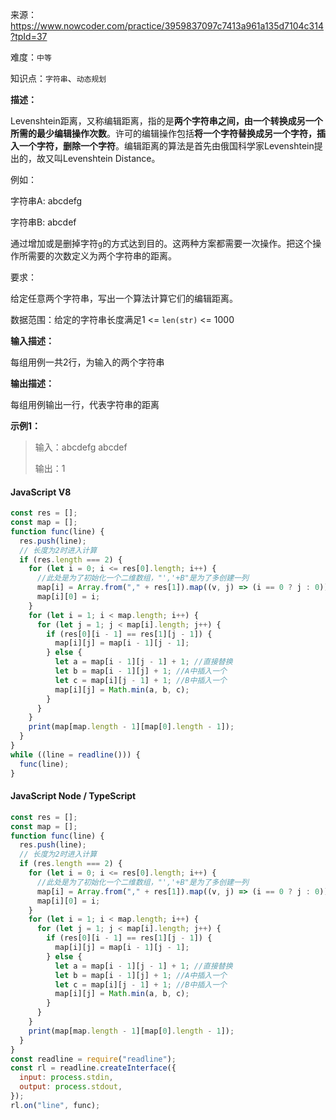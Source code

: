 来源：<https://www.nowcoder.com/practice/3959837097c7413a961a135d7104c314?tpId=37>

难度：`中等`

知识点：`字符串`、`动态规划`

**描述：**

Levenshtein距离，又称编辑距离，指的是**两个字符串之间，由一个转换成另一个所需的最少编辑操作次数**。许可的编辑操作包括**将一个字符替换成另一个字符，插入一个字符，删除一个字符**。编辑距离的算法是首先由俄国科学家Levenshtein提出的，故又叫Levenshtein Distance。

例如：

字符串A: abcdefg

字符串B: abcdef

通过增加或是删掉字符`g`的方式达到目的。这两种方案都需要一次操作。把这个操作所需要的次数定义为两个字符串的距离。

要求：

给定任意两个字符串，写出一个算法计算它们的编辑距离。

数据范围：给定的字符串长度满足1 <= `len(str)` <= 1000

**输入描述：**

每组用例一共2行，为输入的两个字符串

**输出描述：**

每组用例输出一行，代表字符串的距离

**示例1：**

> 输入：abcdefg
abcdef
>
> 输出：1

<!-- tabs:start -->

#### **JavaScript V8**

```javascript
const res = [];
const map = [];
function func(line) {
  res.push(line);
  // 长度为2时进入计算
  if (res.length === 2) {
    for (let i = 0; i <= res[0].length; i++) {
      //此处是为了初始化一个二维数组，"','+B"是为了多创建一列
      map[i] = Array.from("," + res[1]).map((v, j) => (i == 0 ? j : 0));
      map[i][0] = i;
    }
    for (let i = 1; i < map.length; i++) {
      for (let j = 1; j < map[i].length; j++) {
        if (res[0][i - 1] == res[1][j - 1]) {
          map[i][j] = map[i - 1][j - 1];
        } else {
          let a = map[i - 1][j - 1] + 1; //直接替换
          let b = map[i - 1][j] + 1; //A中插入一个
          let c = map[i][j - 1] + 1; //B中插入一个
          map[i][j] = Math.min(a, b, c);
        }
      }
    }
    print(map[map.length - 1][map[0].length - 1]);
  }
}
while ((line = readline())) {
  func(line);
}
```

#### **JavaScript Node / TypeScript**

```javascript
const res = [];
const map = [];
function func(line) {
  res.push(line);
  // 长度为2时进入计算
  if (res.length === 2) {
    for (let i = 0; i <= res[0].length; i++) {
      //此处是为了初始化一个二维数组，"','+B"是为了多创建一列
      map[i] = Array.from("," + res[1]).map((v, j) => (i == 0 ? j : 0));
      map[i][0] = i;
    }
    for (let i = 1; i < map.length; i++) {
      for (let j = 1; j < map[i].length; j++) {
        if (res[0][i - 1] == res[1][j - 1]) {
          map[i][j] = map[i - 1][j - 1];
        } else {
          let a = map[i - 1][j - 1] + 1; //直接替换
          let b = map[i - 1][j] + 1; //A中插入一个
          let c = map[i][j - 1] + 1; //B中插入一个
          map[i][j] = Math.min(a, b, c);
        }
      }
    }
    print(map[map.length - 1][map[0].length - 1]);
  }
}
const readline = require("readline");
const rl = readline.createInterface({
  input: process.stdin,
  output: process.stdout,
});
rl.on("line", func);
```

<!-- tabs:end -->
